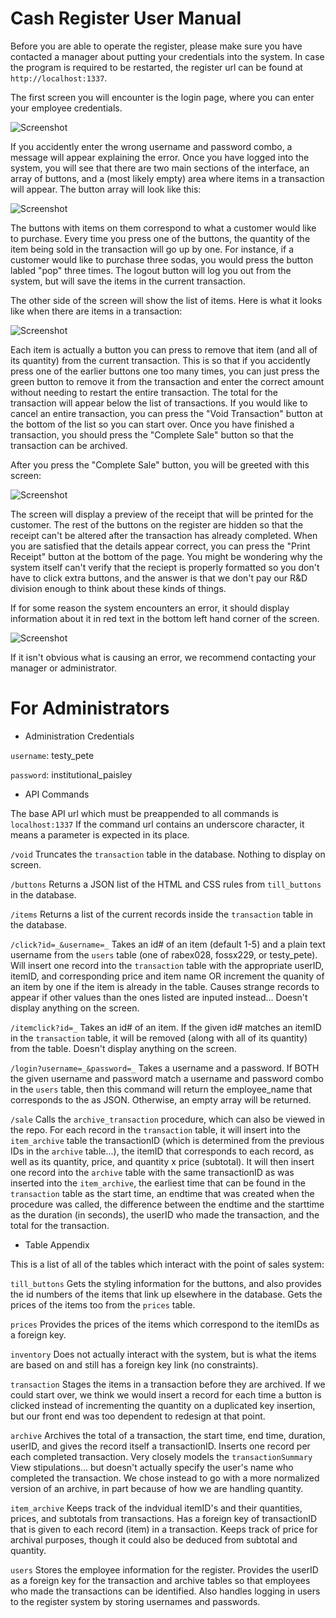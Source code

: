 # Cash Register User Manual

Before you are able to operate the register, please make sure you have contacted
a manager about putting your credentials into the system. In case the program
is required to be restarted, the register url can be found at `http://localhost:1337`.

The first screen you will encounter is the login page, where you can enter
your employee credentials.

![Screenshot](screenshots/login.png)

If you accidently enter the wrong username and password combo, a message will
appear explaining the error. Once you have logged into the system, you will
see that there are two main sections of the interface, an array of buttons,
and a (most likely empty) area where items in a transaction will appear.
The button array will look like this:

![Screenshot](screenshots/buttons.png)

The buttons with items on them correspond to what a customer would like to purchase. Every
time you press one of the buttons, the quantity of the item being sold in the transaction
will go up by one. For instance, if a customer would like to purchase three sodas, you would
press the button labled "pop" three times. The logout button will log you out from the
system, but will save the items in the current transaction.

The other side of the screen will show the list of items. Here is what it looks like
when there are items in a transaction:

![Screenshot](screenshots/items.png)

Each item is actually a button you can press to remove that item (and all of its quantity)
from the current transaction. This is so that if you accidently press one of the earlier
buttons one too many times, you can just press the green button to remove it from the 
transaction and enter the correct amount without needing to restart the entire transaction.
The total for the transaction will appear below the list of transactions. If you would like
to cancel an entire transaction, you can press the "Void Transaction" button at the bottom
of the list so you can start over. Once you have finished a transaction, you should press
the "Complete Sale" button so that the transaction can be archived.

After you press the "Complete Sale" button, you will be greeted with this screen:

![Screenshot](screenshots/receipt.png)

The screen will display a preview of the receipt that will be printed for the customer.
The rest of the buttons on the register are hidden so that the receipt can't be altered after the transaction has already completed.
When you are satisfied that the details appear correct, you can press the "Print Receipt"
button at the bottom of the page. You might be wondering why the system itself 
can't verify that the reciept is properly formatted so you don't have to click extra
buttons, and the answer is that we don't pay our R&D division enough to think about these
kinds of things.

If for some reason the system encounters an error, it should display information
about it in red text in the bottom left hand corner of the screen.


![Screenshot](screenshots/error.png)

If it isn't obvious what is causing an error, we recommend contacting your manager or administrator.


# For Administrators

* Administration Credentials

`username`: testy_pete

`password`: institutional_paisley

* API Commands

The base API url which must be preappended to all commands is `localhost:1337`
If the command url contains an underscore character, it means a parameter is expected in its place.

`/void` Truncates the `transaction` table in the database. Nothing to display on screen.

`/buttons` Returns a JSON list of the HTML and CSS rules from `till_buttons` in the database.

`/items` Returns a list of the current records inside the `transaction` table in the database.

`/click?id=_&username=_` Takes an id# of an item (default 1-5) and a plain text username from the `users` table
(one of rabex028, fossx229, or testy_pete). Will insert one record into the `transaction` table with the appropriate userID, itemID, and corresponding price and item name OR increment the quanity of an item by one if the item is already in the table. Causes strange records to appear if other values than the ones listed are inputed instead... Doesn't display anything on the screen.

`/itemclick?id=_` Takes an id# of an item. If the given id# matches an itemID in the `transaction` table, it will be removed
(along with all of its quantity) from the table. Doesn't display anything on the screen.

`/login?username=_&password=_` Takes a username and a password. If BOTH the given username and password match a username and password
combo in the `users` table, then this command will return the employee_name that corresponds to the as JSON. Otherwise, an empty
array will be returned.

`/sale` Calls the `archive_transaction` procedure, which can also be viewed in the repo. For each record in the `transaction` table, it will insert into the `item_archive` table the transactionID (which is determined from the previous IDs in the `archive` table...),
the itemID that corresponds to each record, as well as its quantity, price, and quantity x price (subtotal). It will then insert one
record into the `archive` table with the same transactionID as was inserted into the `item_archive`, the earliest time that can be found in the `transaction` table as the start time, an endtime that was created when the procedure was called, the difference between the
endtime and the starttime as the duration (in seconds), the userID who made the transaction, and the total for the transaction.

* Table Appendix

This is a list of all of the tables which interact with the point of sales system:

`till_buttons` Gets the styling information for the buttons, and also provides the id numbers of the items that link up elsewhere in the database. Gets the prices of the items too from the `prices` table.

`prices` Provides the prices of the items which correspond to the itemIDs as a foreign key.

`inventory` Does not actually interact with the system, but is what the items are based on and still has a foreign key link (no constraints).

`transaction` Stages the items in a transaction before they are archived. If we could start over, we think we would insert a record
for each time a button is clicked instead of incrementing the quantity on a duplicated key insertion, but our front end was too dependent to redesign at that point.

`archive` Archives the total of a transaction, the start time, end time, duration, userID, and gives the record itself a transactionID. Inserts one record per each completed transaction. Very closely models the `transactionSummary` View stipulations... but doesn't actually specify the user's name who completed the transaction. We chose instead to go with a more normalized version of an archive, in part because of how we are handling quantity.

`item_archive` Keeps track of the indvidual itemID's and their quantities, prices, and subtotals from transactions. Has a foreign
key of transactionID that is given to each record (item) in a transaction. Keeps track of price for archival purposes, though it could also be deduced from subtotal and quantity.

`users` Stores the employee information for the register. Provides the userID as a foreign key for the transaction and
archive tables so that employees who made the transactions can be identified. Also handles logging in users to the register system
by storing usernames and passwords.


